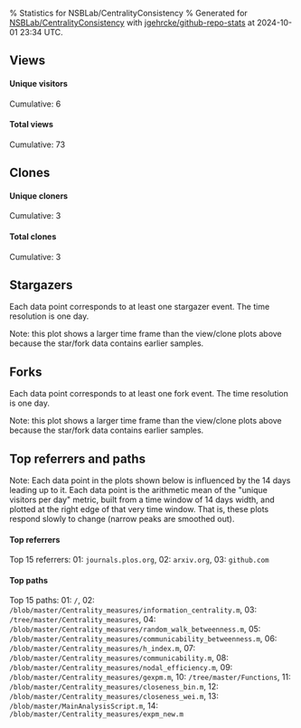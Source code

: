 % Statistics for NSBLab/CentralityConsistency
% Generated for [NSBLab/CentralityConsistency](https://github.com/NSBLab/CentralityConsistency) with [jgehrcke/github-repo-stats](https://github.com/jgehrcke/github-repo-stats) at 2024-10-01 23:34 UTC.


## Views

#### Unique visitors
<div id="chart_views_unique" class="full-width-chart"></div>

Cumulative: 6

#### Total views
<div id="chart_views_total" class="full-width-chart"></div>

Cumulative: 73

<div class="pagebreak-for-print"> </div>

## Clones

#### Unique cloners
<div id="chart_clones_unique" class="full-width-chart"></div>

Cumulative: 3

#### Total clones
<div id="chart_clones_total" class="full-width-chart"></div>

Cumulative: 3



<div class="pagebreak-for-print"> </div>



## Stargazers

Each data point corresponds to at least one stargazer event.
The time resolution is one day.

<div id="chart_stargazers" class="full-width-chart"></div>


Note: this plot shows a larger time frame than the view/clone plots above because the star/fork data contains earlier samples.



## Forks

Each data point corresponds to at least one fork event.
The time resolution is one day.

<div id="chart_forks" class="full-width-chart"></div>


Note: this plot shows a larger time frame than the view/clone plots above because the star/fork data contains earlier samples.



<div class="pagebreak-for-print"> </div>



## Top referrers and paths


Note: Each data point in the plots shown below is influenced by the 14 days
leading up to it. Each data point is the arithmetic mean of the "unique
visitors per day" metric, built from a time window of 14 days width, and
plotted at the right edge of that very time window. That is, these plots
respond slowly to change (narrow peaks are smoothed out).




#### Top referrers


<div id="chart_referrers_top_n_alltime" class="full-width-chart"></div>

Top 15 referrers: 01: `journals.plos.org`, 02: `arxiv.org`, 03: `github.com`





#### Top paths


<div id="chart_paths_top_n_alltime" class="full-width-chart"></div>

Top 15 paths: 01: `/`, 02: `/blob/master/Centrality_measures/information_centrality.m`, 03: `/tree/master/Centrality_measures`, 04: `/blob/master/Centrality_measures/random_walk_betweenness.m`, 05: `/blob/master/Centrality_measures/communicability_betweenness.m`, 06: `/blob/master/Centrality_measures/h_index.m`, 07: `/blob/master/Centrality_measures/communicability.m`, 08: `/blob/master/Centrality_measures/nodal_efficiency.m`, 09: `/blob/master/Centrality_measures/gexpm.m`, 10: `/tree/master/Functions`, 11: `/blob/master/Centrality_measures/closeness_bin.m`, 12: `/blob/master/Centrality_measures/closeness_wei.m`, 13: `/blob/master/MainAnalysisScript.m`, 14: `/blob/master/Centrality_measures/expm_new.m`


<script type="text/javascript">
    vegaEmbed('#chart_views_unique', {"$schema": "https://vega.github.io/schema/vega-lite/v4.17.0.json", "config": {"arc": {"fill": "#1b1e23"}, "area": {"fill": "#1b1e23"}, "axisBottom": {"domainColor": "#a9b4c4", "gridColor": "#a9b4c4", "labelColor": "#1b1e23", "labelFont": "relative-mono-11-pitch-pro, Menlo, monospace", "tickColor": "#a9b4c4", "titleColor": "#1b1e23", "titleFont": "relative-mono-11-pitch-pro, Menlo, monospace"}, "axisLeft": {"domainColor": "#a9b4c4", "gridColor": "#a9b4c4", "labelColor": "#1b1e23", "labelFont": "relative-mono-11-pitch-pro, Menlo, monospace", "tickColor": "#a9b4c4", "titleColor": "#1b1e23", "titleFont": "relative-mono-11-pitch-pro, Menlo, monospace"}, "axisX": {"grid": false}, "axisY": {"grid": false, "labelBound": true}, "background": "#FFFFFF", "group": {"fill": "#FFFFFF"}, "header": {"fontWeight": 400, "labelFont": "relative-mono-11-pitch-pro, Menlo, monospace", "titleFont": "relative-mono-11-pitch-pro, Menlo, monospace"}, "legend": {"labelFont": "relative-mono-11-pitch-pro, Menlo, monospace", "symbolSize": 200, "symbolType": "circle", "titleFont": "relative-mono-11-pitch-pro, Menlo, monospace"}, "line": {"color": "#1b1e23", "stroke": "#1b1e23"}, "path": {"stroke": "#1b1e23"}, "point": {"color": "#1b1e23", "cursor": "pointer", "filled": true, "size": 20}, "range": {"category": ["#85a2f7", "#ea9755", "#7eb36a", "#f07071", "#bc85d9", "#e587b6", "#a9b4c4", "#d4c05e", "#64b9c4"]}, "style": {"bar": {"fill": "#1b1e23"}, "text": {"font": "relative-mono-11-pitch-pro, Menlo, monospace", "fontWeight": 400}}, "symbol": {"shape": "circle"}, "title": {"anchor": "start", "font": "relative-mono-11-pitch-pro, Menlo, monospace", "fontWeight": 400}, "trail": {"color": "#1b1e23", "stroke": "#1b1e23"}, "view": {"stroke": null}}, "data": {"name": "data-2ea6d0448114507fd476f0970f462d75"}, "datasets": {"data-2ea6d0448114507fd476f0970f462d75": [{"time": "2024-07-19T00:00:00+00:00", "views_total": 32, "views_unique": 1}, {"time": "2024-07-23T00:00:00+00:00", "views_total": 1, "views_unique": 1}, {"time": "2024-07-30T00:00:00+00:00", "views_total": 32, "views_unique": 1}, {"time": "2024-08-01T00:00:00+00:00", "views_total": 1, "views_unique": 1}, {"time": "2024-08-15T00:00:00+00:00", "views_total": 6, "views_unique": 1}, {"time": "2024-08-21T00:00:00+00:00", "views_total": 0, "views_unique": 0}, {"time": "2024-08-29T00:00:00+00:00", "views_total": 0, "views_unique": 0}, {"time": "2024-08-31T00:00:00+00:00", "views_total": 1, "views_unique": 1}, {"time": "2024-09-04T00:00:00+00:00", "views_total": 0, "views_unique": 0}]}, "encoding": {"tooltip": [{"field": "views_unique", "format": ".1f", "title": "views (u)", "type": "quantitative"}, {"field": "time", "format": "%B %e, %Y", "title": "date", "type": "temporal"}], "x": {"axis": {"labelAngle": 25}, "field": "time", "scale": {"domain": ["2024-07-19", "2024-09-04"]}, "timeUnit": "yearmonthdate", "title": "date", "type": "temporal"}, "y": {"axis": {}, "field": "views_unique", "scale": {"domain": [0, 1.1], "type": "linear", "zero": true}, "title": "unique views per day", "type": "quantitative"}}, "height": 200, "mark": {"point": true, "type": "line"}, "padding": 10, "width": "container"}, {"actions": false, "renderer": "svg"}).catch(console.error);
vegaEmbed('#chart_views_total', {"$schema": "https://vega.github.io/schema/vega-lite/v4.17.0.json", "config": {"arc": {"fill": "#1b1e23"}, "area": {"fill": "#1b1e23"}, "axisBottom": {"domainColor": "#a9b4c4", "gridColor": "#a9b4c4", "labelColor": "#1b1e23", "labelFont": "relative-mono-11-pitch-pro, Menlo, monospace", "tickColor": "#a9b4c4", "titleColor": "#1b1e23", "titleFont": "relative-mono-11-pitch-pro, Menlo, monospace"}, "axisLeft": {"domainColor": "#a9b4c4", "gridColor": "#a9b4c4", "labelColor": "#1b1e23", "labelFont": "relative-mono-11-pitch-pro, Menlo, monospace", "tickColor": "#a9b4c4", "titleColor": "#1b1e23", "titleFont": "relative-mono-11-pitch-pro, Menlo, monospace"}, "axisX": {"grid": false}, "axisY": {"grid": false, "labelBound": true}, "background": "#FFFFFF", "group": {"fill": "#FFFFFF"}, "header": {"fontWeight": 400, "labelFont": "relative-mono-11-pitch-pro, Menlo, monospace", "titleFont": "relative-mono-11-pitch-pro, Menlo, monospace"}, "legend": {"labelFont": "relative-mono-11-pitch-pro, Menlo, monospace", "symbolSize": 200, "symbolType": "circle", "titleFont": "relative-mono-11-pitch-pro, Menlo, monospace"}, "line": {"color": "#1b1e23", "stroke": "#1b1e23"}, "path": {"stroke": "#1b1e23"}, "point": {"color": "#1b1e23", "cursor": "pointer", "filled": true, "size": 20}, "range": {"category": ["#85a2f7", "#ea9755", "#7eb36a", "#f07071", "#bc85d9", "#e587b6", "#a9b4c4", "#d4c05e", "#64b9c4"]}, "style": {"bar": {"fill": "#1b1e23"}, "text": {"font": "relative-mono-11-pitch-pro, Menlo, monospace", "fontWeight": 400}}, "symbol": {"shape": "circle"}, "title": {"anchor": "start", "font": "relative-mono-11-pitch-pro, Menlo, monospace", "fontWeight": 400}, "trail": {"color": "#1b1e23", "stroke": "#1b1e23"}, "view": {"stroke": null}}, "data": {"name": "data-2ea6d0448114507fd476f0970f462d75"}, "datasets": {"data-2ea6d0448114507fd476f0970f462d75": [{"time": "2024-07-19T00:00:00+00:00", "views_total": 32, "views_unique": 1}, {"time": "2024-07-23T00:00:00+00:00", "views_total": 1, "views_unique": 1}, {"time": "2024-07-30T00:00:00+00:00", "views_total": 32, "views_unique": 1}, {"time": "2024-08-01T00:00:00+00:00", "views_total": 1, "views_unique": 1}, {"time": "2024-08-15T00:00:00+00:00", "views_total": 6, "views_unique": 1}, {"time": "2024-08-21T00:00:00+00:00", "views_total": 0, "views_unique": 0}, {"time": "2024-08-29T00:00:00+00:00", "views_total": 0, "views_unique": 0}, {"time": "2024-08-31T00:00:00+00:00", "views_total": 1, "views_unique": 1}, {"time": "2024-09-04T00:00:00+00:00", "views_total": 0, "views_unique": 0}]}, "encoding": {"tooltip": [{"field": "views_total", "format": ".1f", "title": "views (t)", "type": "quantitative"}, {"field": "time", "format": "%B %e, %Y", "title": "date", "type": "temporal"}], "x": {"axis": {"labelAngle": 25}, "field": "time", "scale": {"domain": ["2024-07-19", "2024-09-04"]}, "timeUnit": "yearmonthdate", "title": "date", "type": "temporal"}, "y": {"axis": {}, "field": "views_total", "scale": {"domain": [0, 35.2], "type": "linear", "zero": true}, "title": "total views per day", "type": "quantitative"}}, "height": 200, "mark": {"point": true, "type": "line"}, "padding": 10, "width": "container"}, {"actions": false, "renderer": "svg"}).catch(console.error);
vegaEmbed('#chart_clones_unique', {"$schema": "https://vega.github.io/schema/vega-lite/v4.17.0.json", "config": {"arc": {"fill": "#1b1e23"}, "area": {"fill": "#1b1e23"}, "axisBottom": {"domainColor": "#a9b4c4", "gridColor": "#a9b4c4", "labelColor": "#1b1e23", "labelFont": "relative-mono-11-pitch-pro, Menlo, monospace", "tickColor": "#a9b4c4", "titleColor": "#1b1e23", "titleFont": "relative-mono-11-pitch-pro, Menlo, monospace"}, "axisLeft": {"domainColor": "#a9b4c4", "gridColor": "#a9b4c4", "labelColor": "#1b1e23", "labelFont": "relative-mono-11-pitch-pro, Menlo, monospace", "tickColor": "#a9b4c4", "titleColor": "#1b1e23", "titleFont": "relative-mono-11-pitch-pro, Menlo, monospace"}, "axisX": {"grid": false}, "axisY": {"grid": false, "labelBound": true}, "background": "#FFFFFF", "group": {"fill": "#FFFFFF"}, "header": {"fontWeight": 400, "labelFont": "relative-mono-11-pitch-pro, Menlo, monospace", "titleFont": "relative-mono-11-pitch-pro, Menlo, monospace"}, "legend": {"labelFont": "relative-mono-11-pitch-pro, Menlo, monospace", "symbolSize": 200, "symbolType": "circle", "titleFont": "relative-mono-11-pitch-pro, Menlo, monospace"}, "line": {"color": "#1b1e23", "stroke": "#1b1e23"}, "path": {"stroke": "#1b1e23"}, "point": {"color": "#1b1e23", "cursor": "pointer", "filled": true, "size": 20}, "range": {"category": ["#85a2f7", "#ea9755", "#7eb36a", "#f07071", "#bc85d9", "#e587b6", "#a9b4c4", "#d4c05e", "#64b9c4"]}, "style": {"bar": {"fill": "#1b1e23"}, "text": {"font": "relative-mono-11-pitch-pro, Menlo, monospace", "fontWeight": 400}}, "symbol": {"shape": "circle"}, "title": {"anchor": "start", "font": "relative-mono-11-pitch-pro, Menlo, monospace", "fontWeight": 400}, "trail": {"color": "#1b1e23", "stroke": "#1b1e23"}, "view": {"stroke": null}}, "data": {"name": "data-b1e572dddc50b41745570d0bb88b41a9"}, "datasets": {"data-b1e572dddc50b41745570d0bb88b41a9": [{"clones_total": 0, "clones_unique": 0, "time": "2024-07-19T00:00:00+00:00"}, {"clones_total": 0, "clones_unique": 0, "time": "2024-07-23T00:00:00+00:00"}, {"clones_total": 0, "clones_unique": 0, "time": "2024-07-30T00:00:00+00:00"}, {"clones_total": 0, "clones_unique": 0, "time": "2024-08-01T00:00:00+00:00"}, {"clones_total": 0, "clones_unique": 0, "time": "2024-08-15T00:00:00+00:00"}, {"clones_total": 1, "clones_unique": 1, "time": "2024-08-21T00:00:00+00:00"}, {"clones_total": 1, "clones_unique": 1, "time": "2024-08-29T00:00:00+00:00"}, {"clones_total": 0, "clones_unique": 0, "time": "2024-08-31T00:00:00+00:00"}, {"clones_total": 1, "clones_unique": 1, "time": "2024-09-04T00:00:00+00:00"}]}, "encoding": {"tooltip": [{"field": "clones_unique", "format": ".1f", "title": "clones (u)", "type": "quantitative"}, {"field": "time", "format": "%B %e, %Y", "title": "date", "type": "temporal"}], "x": {"axis": {"labelAngle": 25}, "field": "time", "scale": {"domain": ["2024-07-19", "2024-09-04"]}, "timeUnit": "yearmonthdate", "title": "date", "type": "temporal"}, "y": {"axis": {}, "field": "clones_unique", "scale": {"domain": [0, 1.1], "type": "linear", "zero": true}, "title": "unique clones per day", "type": "quantitative"}}, "height": 200, "mark": {"point": true, "type": "line"}, "padding": 10, "width": "container"}, {"actions": false, "renderer": "svg"}).catch(console.error);
vegaEmbed('#chart_clones_total', {"$schema": "https://vega.github.io/schema/vega-lite/v4.17.0.json", "config": {"arc": {"fill": "#1b1e23"}, "area": {"fill": "#1b1e23"}, "axisBottom": {"domainColor": "#a9b4c4", "gridColor": "#a9b4c4", "labelColor": "#1b1e23", "labelFont": "relative-mono-11-pitch-pro, Menlo, monospace", "tickColor": "#a9b4c4", "titleColor": "#1b1e23", "titleFont": "relative-mono-11-pitch-pro, Menlo, monospace"}, "axisLeft": {"domainColor": "#a9b4c4", "gridColor": "#a9b4c4", "labelColor": "#1b1e23", "labelFont": "relative-mono-11-pitch-pro, Menlo, monospace", "tickColor": "#a9b4c4", "titleColor": "#1b1e23", "titleFont": "relative-mono-11-pitch-pro, Menlo, monospace"}, "axisX": {"grid": false}, "axisY": {"grid": false, "labelBound": true}, "background": "#FFFFFF", "group": {"fill": "#FFFFFF"}, "header": {"fontWeight": 400, "labelFont": "relative-mono-11-pitch-pro, Menlo, monospace", "titleFont": "relative-mono-11-pitch-pro, Menlo, monospace"}, "legend": {"labelFont": "relative-mono-11-pitch-pro, Menlo, monospace", "symbolSize": 200, "symbolType": "circle", "titleFont": "relative-mono-11-pitch-pro, Menlo, monospace"}, "line": {"color": "#1b1e23", "stroke": "#1b1e23"}, "path": {"stroke": "#1b1e23"}, "point": {"color": "#1b1e23", "cursor": "pointer", "filled": true, "size": 20}, "range": {"category": ["#85a2f7", "#ea9755", "#7eb36a", "#f07071", "#bc85d9", "#e587b6", "#a9b4c4", "#d4c05e", "#64b9c4"]}, "style": {"bar": {"fill": "#1b1e23"}, "text": {"font": "relative-mono-11-pitch-pro, Menlo, monospace", "fontWeight": 400}}, "symbol": {"shape": "circle"}, "title": {"anchor": "start", "font": "relative-mono-11-pitch-pro, Menlo, monospace", "fontWeight": 400}, "trail": {"color": "#1b1e23", "stroke": "#1b1e23"}, "view": {"stroke": null}}, "data": {"name": "data-b1e572dddc50b41745570d0bb88b41a9"}, "datasets": {"data-b1e572dddc50b41745570d0bb88b41a9": [{"clones_total": 0, "clones_unique": 0, "time": "2024-07-19T00:00:00+00:00"}, {"clones_total": 0, "clones_unique": 0, "time": "2024-07-23T00:00:00+00:00"}, {"clones_total": 0, "clones_unique": 0, "time": "2024-07-30T00:00:00+00:00"}, {"clones_total": 0, "clones_unique": 0, "time": "2024-08-01T00:00:00+00:00"}, {"clones_total": 0, "clones_unique": 0, "time": "2024-08-15T00:00:00+00:00"}, {"clones_total": 1, "clones_unique": 1, "time": "2024-08-21T00:00:00+00:00"}, {"clones_total": 1, "clones_unique": 1, "time": "2024-08-29T00:00:00+00:00"}, {"clones_total": 0, "clones_unique": 0, "time": "2024-08-31T00:00:00+00:00"}, {"clones_total": 1, "clones_unique": 1, "time": "2024-09-04T00:00:00+00:00"}]}, "encoding": {"tooltip": [{"field": "clones_total", "format": ".1f", "title": "clones (t)", "type": "quantitative"}, {"field": "time", "format": "%B %e, %Y", "title": "date", "type": "temporal"}], "x": {"axis": {"labelAngle": 25}, "field": "time", "scale": {"domain": ["2024-07-19", "2024-09-04"]}, "timeUnit": "yearmonthdate", "title": "date", "type": "temporal"}, "y": {"axis": {}, "field": "clones_total", "scale": {"domain": [0, 1.1], "type": "linear", "zero": true}, "title": "total clones per day", "type": "quantitative"}}, "height": 200, "mark": {"point": true, "type": "line"}, "padding": 10, "width": "container"}, {"actions": false, "renderer": "svg"}).catch(console.error);
vegaEmbed('#chart_stargazers', {"$schema": "https://vega.github.io/schema/vega-lite/v4.17.0.json", "config": {"arc": {"fill": "#1b1e23"}, "area": {"fill": "#1b1e23"}, "axisBottom": {"domainColor": "#a9b4c4", "gridColor": "#a9b4c4", "labelColor": "#1b1e23", "labelFont": "relative-mono-11-pitch-pro, Menlo, monospace", "tickColor": "#a9b4c4", "titleColor": "#1b1e23", "titleFont": "relative-mono-11-pitch-pro, Menlo, monospace"}, "axisLeft": {"domainColor": "#a9b4c4", "gridColor": "#a9b4c4", "labelColor": "#1b1e23", "labelFont": "relative-mono-11-pitch-pro, Menlo, monospace", "tickColor": "#a9b4c4", "titleColor": "#1b1e23", "titleFont": "relative-mono-11-pitch-pro, Menlo, monospace"}, "axisX": {"grid": false}, "axisY": {"grid": false}, "background": "#FFFFFF", "group": {"fill": "#FFFFFF"}, "header": {"fontWeight": 400, "labelFont": "relative-mono-11-pitch-pro, Menlo, monospace", "titleFont": "relative-mono-11-pitch-pro, Menlo, monospace"}, "legend": {"labelFont": "relative-mono-11-pitch-pro, Menlo, monospace", "symbolSize": 200, "symbolType": "circle", "titleFont": "relative-mono-11-pitch-pro, Menlo, monospace"}, "line": {"color": "#1b1e23", "stroke": "#1b1e23"}, "path": {"stroke": "#1b1e23"}, "point": {"color": "#1b1e23", "cursor": "pointer", "filled": true, "size": 50}, "range": {"category": ["#85a2f7", "#ea9755", "#7eb36a", "#f07071", "#bc85d9", "#e587b6", "#a9b4c4", "#d4c05e", "#64b9c4"]}, "style": {"bar": {"fill": "#1b1e23"}, "text": {"font": "relative-mono-11-pitch-pro, Menlo, monospace", "fontWeight": 400}}, "symbol": {"shape": "circle"}, "title": {"anchor": "start", "font": "relative-mono-11-pitch-pro, Menlo, monospace", "fontWeight": 400}, "trail": {"color": "#1b1e23", "stroke": "#1b1e23"}, "view": {"stroke": null}}, "data": {"name": "data-25967c278f285ec13db0c329582d42dc"}, "datasets": {"data-25967c278f285ec13db0c329582d42dc": [{"stars_cumulative": 1, "time": "2024-04-01T14:20:25+00:00"}]}, "encoding": {"tooltip": [{"field": "stars_cumulative", "format": "d", "title": "stars", "type": "quantitative"}, {"field": "time", "format": "%B %e, %Y", "title": "date", "type": "temporal"}], "x": {"axis": {"labelAngle": 25}, "field": "time", "scale": {"domain": ["2021-11-01", "2024-09-04"]}, "timeUnit": "yearmonthdate", "title": "date", "type": "temporal"}, "y": {"field": "stars_cumulative", "scale": {"domain": [0, 1.1], "zero": true}, "title": "stargazer count (cumulative)", "type": "quantitative"}}, "height": 300, "mark": {"point": true, "type": "line"}, "padding": 10, "width": "container"}, {"actions": false, "renderer": "svg"}).catch(console.error);
vegaEmbed('#chart_forks', {"$schema": "https://vega.github.io/schema/vega-lite/v4.17.0.json", "config": {"arc": {"fill": "#1b1e23"}, "area": {"fill": "#1b1e23"}, "axisBottom": {"domainColor": "#a9b4c4", "gridColor": "#a9b4c4", "labelColor": "#1b1e23", "labelFont": "relative-mono-11-pitch-pro, Menlo, monospace", "tickColor": "#a9b4c4", "titleColor": "#1b1e23", "titleFont": "relative-mono-11-pitch-pro, Menlo, monospace"}, "axisLeft": {"domainColor": "#a9b4c4", "gridColor": "#a9b4c4", "labelColor": "#1b1e23", "labelFont": "relative-mono-11-pitch-pro, Menlo, monospace", "tickColor": "#a9b4c4", "titleColor": "#1b1e23", "titleFont": "relative-mono-11-pitch-pro, Menlo, monospace"}, "axisX": {"grid": false}, "axisY": {"grid": false}, "background": "#FFFFFF", "group": {"fill": "#FFFFFF"}, "header": {"fontWeight": 400, "labelFont": "relative-mono-11-pitch-pro, Menlo, monospace", "titleFont": "relative-mono-11-pitch-pro, Menlo, monospace"}, "legend": {"labelFont": "relative-mono-11-pitch-pro, Menlo, monospace", "symbolSize": 200, "symbolType": "circle", "titleFont": "relative-mono-11-pitch-pro, Menlo, monospace"}, "line": {"color": "#1b1e23", "stroke": "#1b1e23"}, "path": {"stroke": "#1b1e23"}, "point": {"color": "#1b1e23", "cursor": "pointer", "filled": true, "size": 50}, "range": {"category": ["#85a2f7", "#ea9755", "#7eb36a", "#f07071", "#bc85d9", "#e587b6", "#a9b4c4", "#d4c05e", "#64b9c4"]}, "style": {"bar": {"fill": "#1b1e23"}, "text": {"font": "relative-mono-11-pitch-pro, Menlo, monospace", "fontWeight": 400}}, "symbol": {"shape": "circle"}, "title": {"anchor": "start", "font": "relative-mono-11-pitch-pro, Menlo, monospace", "fontWeight": 400}, "trail": {"color": "#1b1e23", "stroke": "#1b1e23"}, "view": {"stroke": null}}, "data": {"name": "data-ca629c21a3b242d30fb95b443757f36b"}, "datasets": {"data-ca629c21a3b242d30fb95b443757f36b": [{"forks_cumulative": 1, "time": "2021-11-01T08:17:34+00:00"}, {"forks_cumulative": 2, "time": "2023-10-20T07:14:24+00:00"}]}, "encoding": {"tooltip": [{"field": "forks_cumulative", "format": "d", "title": "forks", "type": "quantitative"}, {"field": "time", "format": "%B %e, %Y", "title": "date", "type": "temporal"}], "x": {"axis": {"labelAngle": 25}, "field": "time", "scale": {"domain": ["2021-11-01", "2024-09-04"]}, "timeUnit": "yearmonthdate", "title": "date", "type": "temporal"}, "y": {"field": "forks_cumulative", "scale": {"domain": [0, 2.2], "zero": true}, "title": "fork count (cumulative)", "type": "quantitative"}}, "height": 300, "mark": {"point": true, "type": "line"}, "padding": 10, "width": "container"}, {"actions": false, "renderer": "svg"}).catch(console.error);
vegaEmbed('#chart_referrers_top_n_alltime', {"$schema": "https://vega.github.io/schema/vega-lite/v4.17.0.json", "config": {"arc": {"fill": "#1b1e23"}, "area": {"fill": "#1b1e23"}, "axisBottom": {"domainColor": "#a9b4c4", "gridColor": "#a9b4c4", "labelColor": "#1b1e23", "labelFont": "relative-mono-11-pitch-pro, Menlo, monospace", "tickColor": "#a9b4c4", "titleColor": "#1b1e23", "titleFont": "relative-mono-11-pitch-pro, Menlo, monospace"}, "axisLeft": {"domainColor": "#a9b4c4", "gridColor": "#a9b4c4", "labelColor": "#1b1e23", "labelFont": "relative-mono-11-pitch-pro, Menlo, monospace", "tickColor": "#a9b4c4", "titleColor": "#1b1e23", "titleFont": "relative-mono-11-pitch-pro, Menlo, monospace"}, "axisX": {"grid": false}, "axisY": {"grid": false}, "background": "#FFFFFF", "group": {"fill": "#FFFFFF"}, "header": {"fontWeight": 400, "labelFont": "relative-mono-11-pitch-pro, Menlo, monospace", "titleFont": "relative-mono-11-pitch-pro, Menlo, monospace"}, "legend": {"labelFont": "relative-mono-11-pitch-pro, Menlo, monospace", "symbolSize": 200, "symbolType": "circle", "titleFont": "relative-mono-11-pitch-pro, Menlo, monospace"}, "line": {"color": "#1b1e23", "stroke": "#1b1e23"}, "path": {"stroke": "#1b1e23"}, "point": {"color": "#1b1e23", "cursor": "pointer", "filled": true, "size": 30}, "range": {"category": ["#85a2f7", "#ea9755", "#7eb36a", "#f07071", "#bc85d9", "#e587b6", "#a9b4c4", "#d4c05e", "#64b9c4"]}, "style": {"bar": {"fill": "#1b1e23"}, "text": {"font": "relative-mono-11-pitch-pro, Menlo, monospace", "fontWeight": 400}}, "symbol": {"shape": "circle"}, "title": {"anchor": "start", "font": "relative-mono-11-pitch-pro, Menlo, monospace", "fontWeight": 400}, "trail": {"color": "#1b1e23", "stroke": "#1b1e23"}, "view": {"stroke": null}}, "data": {"name": "data-52a933bdeff477de289f8ddf3ca85131"}, "datasets": {"data-52a933bdeff477de289f8ddf3ca85131": [{"referrer": "journals.plos.org", "time": "2024-08-01T00:00:00+00:00", "views_unique": 2.0, "views_unique_norm": 0.14285714285714285}, {"referrer": "journals.plos.org", "time": "2024-08-02T00:00:00+00:00", "views_unique": 1.0, "views_unique_norm": 0.07142857142857142}, {"referrer": "journals.plos.org", "time": "2024-08-03T00:00:00+00:00", "views_unique": 1.0, "views_unique_norm": 0.07142857142857142}, {"referrer": "journals.plos.org", "time": "2024-08-04T00:00:00+00:00", "views_unique": 1.0, "views_unique_norm": 0.07142857142857142}, {"referrer": "journals.plos.org", "time": "2024-08-05T00:00:00+00:00", "views_unique": 1.0, "views_unique_norm": 0.07142857142857142}, {"referrer": "journals.plos.org", "time": "2024-08-06T00:00:00+00:00", "views_unique": null, "views_unique_norm": null}, {"referrer": "journals.plos.org", "time": "2024-08-07T00:00:00+00:00", "views_unique": null, "views_unique_norm": null}, {"referrer": "journals.plos.org", "time": "2024-08-08T00:00:00+00:00", "views_unique": null, "views_unique_norm": null}, {"referrer": "journals.plos.org", "time": "2024-08-09T00:00:00+00:00", "views_unique": null, "views_unique_norm": null}, {"referrer": "journals.plos.org", "time": "2024-08-10T00:00:00+00:00", "views_unique": null, "views_unique_norm": null}, {"referrer": "journals.plos.org", "time": "2024-08-11T00:00:00+00:00", "views_unique": null, "views_unique_norm": null}, {"referrer": "journals.plos.org", "time": "2024-08-12T00:00:00+00:00", "views_unique": null, "views_unique_norm": null}, {"referrer": "journals.plos.org", "time": "2024-08-13T00:00:00+00:00", "views_unique": null, "views_unique_norm": null}, {"referrer": "arxiv.org", "time": "2024-08-01T00:00:00+00:00", "views_unique": 1.0, "views_unique_norm": 0.07142857142857142}, {"referrer": "arxiv.org", "time": "2024-08-02T00:00:00+00:00", "views_unique": 1.0, "views_unique_norm": 0.07142857142857142}, {"referrer": "arxiv.org", "time": "2024-08-03T00:00:00+00:00", "views_unique": 1.0, "views_unique_norm": 0.07142857142857142}, {"referrer": "arxiv.org", "time": "2024-08-04T00:00:00+00:00", "views_unique": 1.0, "views_unique_norm": 0.07142857142857142}, {"referrer": "arxiv.org", "time": "2024-08-05T00:00:00+00:00", "views_unique": 1.0, "views_unique_norm": 0.07142857142857142}, {"referrer": "arxiv.org", "time": "2024-08-06T00:00:00+00:00", "views_unique": 1.0, "views_unique_norm": 0.07142857142857142}, {"referrer": "arxiv.org", "time": "2024-08-07T00:00:00+00:00", "views_unique": 1.0, "views_unique_norm": 0.07142857142857142}, {"referrer": "arxiv.org", "time": "2024-08-08T00:00:00+00:00", "views_unique": 1.0, "views_unique_norm": 0.07142857142857142}, {"referrer": "arxiv.org", "time": "2024-08-09T00:00:00+00:00", "views_unique": 1.0, "views_unique_norm": 0.07142857142857142}, {"referrer": "arxiv.org", "time": "2024-08-10T00:00:00+00:00", "views_unique": 1.0, "views_unique_norm": 0.07142857142857142}, {"referrer": "arxiv.org", "time": "2024-08-11T00:00:00+00:00", "views_unique": 1.0, "views_unique_norm": 0.07142857142857142}, {"referrer": "arxiv.org", "time": "2024-08-12T00:00:00+00:00", "views_unique": 1.0, "views_unique_norm": 0.07142857142857142}, {"referrer": "arxiv.org", "time": "2024-08-13T00:00:00+00:00", "views_unique": null, "views_unique_norm": null}, {"referrer": "github.com", "time": "2024-08-01T00:00:00+00:00", "views_unique": null, "views_unique_norm": null}, {"referrer": "github.com", "time": "2024-08-02T00:00:00+00:00", "views_unique": 1.0, "views_unique_norm": 0.07142857142857142}, {"referrer": "github.com", "time": "2024-08-03T00:00:00+00:00", "views_unique": 1.0, "views_unique_norm": 0.07142857142857142}, {"referrer": "github.com", "time": "2024-08-04T00:00:00+00:00", "views_unique": 1.0, "views_unique_norm": 0.07142857142857142}, {"referrer": "github.com", "time": "2024-08-05T00:00:00+00:00", "views_unique": 1.0, "views_unique_norm": 0.07142857142857142}, {"referrer": "github.com", "time": "2024-08-06T00:00:00+00:00", "views_unique": 1.0, "views_unique_norm": 0.07142857142857142}, {"referrer": "github.com", "time": "2024-08-07T00:00:00+00:00", "views_unique": 1.0, "views_unique_norm": 0.07142857142857142}, {"referrer": "github.com", "time": "2024-08-08T00:00:00+00:00", "views_unique": 1.0, "views_unique_norm": 0.07142857142857142}, {"referrer": "github.com", "time": "2024-08-09T00:00:00+00:00", "views_unique": 1.0, "views_unique_norm": 0.07142857142857142}, {"referrer": "github.com", "time": "2024-08-10T00:00:00+00:00", "views_unique": 1.0, "views_unique_norm": 0.07142857142857142}, {"referrer": "github.com", "time": "2024-08-11T00:00:00+00:00", "views_unique": 1.0, "views_unique_norm": 0.07142857142857142}, {"referrer": "github.com", "time": "2024-08-12T00:00:00+00:00", "views_unique": 1.0, "views_unique_norm": 0.07142857142857142}, {"referrer": "github.com", "time": "2024-08-13T00:00:00+00:00", "views_unique": 1.0, "views_unique_norm": 0.07142857142857142}]}, "encoding": {"color": {"field": "referrer", "legend": {"direction": "vertical", "orient": "top", "title": "Legend:"}, "sort": {"field": "order"}, "type": "nominal"}, "tooltip": [{"field": "referrer", "type": "nominal"}, {"field": "views_unique_norm", "format": ".2f", "title": "views (14d mean)", "type": "quantitative"}, {"field": "time", "format": "%B %e, %Y", "title": "date", "type": "temporal"}], "x": {"axis": {"labelAngle": 25}, "field": "time", "scale": {"domain": ["2024-07-19", "2024-09-04"]}, "timeUnit": "yearmonthdate", "title": "date", "type": "temporal"}, "y": {"field": "views_unique_norm", "scale": {"domain": [0, 0.15714285714285714], "type": "linear", "zero": true}, "title": "unique visitors per day (mean from last 14 days)", "type": "quantitative"}}, "height": 300, "mark": {"point": true, "type": "line"}, "padding": 10, "width": "container"}, {"actions": false, "renderer": "svg"}).catch(console.error);
vegaEmbed('#chart_paths_top_n_alltime', {"$schema": "https://vega.github.io/schema/vega-lite/v4.17.0.json", "config": {"arc": {"fill": "#1b1e23"}, "area": {"fill": "#1b1e23"}, "axisBottom": {"domainColor": "#a9b4c4", "gridColor": "#a9b4c4", "labelColor": "#1b1e23", "labelFont": "relative-mono-11-pitch-pro, Menlo, monospace", "tickColor": "#a9b4c4", "titleColor": "#1b1e23", "titleFont": "relative-mono-11-pitch-pro, Menlo, monospace"}, "axisLeft": {"domainColor": "#a9b4c4", "gridColor": "#a9b4c4", "labelColor": "#1b1e23", "labelFont": "relative-mono-11-pitch-pro, Menlo, monospace", "tickColor": "#a9b4c4", "titleColor": "#1b1e23", "titleFont": "relative-mono-11-pitch-pro, Menlo, monospace"}, "axisX": {"grid": false}, "axisY": {"grid": false}, "background": "#FFFFFF", "group": {"fill": "#FFFFFF"}, "header": {"fontWeight": 400, "labelFont": "relative-mono-11-pitch-pro, Menlo, monospace", "titleFont": "relative-mono-11-pitch-pro, Menlo, monospace"}, "legend": {"labelFont": "relative-mono-11-pitch-pro, Menlo, monospace", "symbolSize": 200, "symbolType": "circle", "titleFont": "relative-mono-11-pitch-pro, Menlo, monospace"}, "line": {"color": "#1b1e23", "stroke": "#1b1e23"}, "path": {"stroke": "#1b1e23"}, "point": {"color": "#1b1e23", "cursor": "pointer", "filled": true, "size": 30}, "range": {"category": ["#85a2f7", "#ea9755", "#7eb36a", "#f07071", "#bc85d9", "#e587b6", "#a9b4c4", "#d4c05e", "#64b9c4"]}, "style": {"bar": {"fill": "#1b1e23"}, "text": {"font": "relative-mono-11-pitch-pro, Menlo, monospace", "fontWeight": 400}}, "symbol": {"shape": "circle"}, "title": {"anchor": "start", "font": "relative-mono-11-pitch-pro, Menlo, monospace", "fontWeight": 400}, "trail": {"color": "#1b1e23", "stroke": "#1b1e23"}, "view": {"stroke": null}}, "data": {"name": "data-d12f2381e602f13ba4c971db4fe0cb1d"}, "datasets": {"data-d12f2381e602f13ba4c971db4fe0cb1d": [{"path": "/", "time": "2024-08-01T00:00:00+00:00", "views_unique": 3.0, "views_unique_norm": 0.21428571428571427}, {"path": "/", "time": "2024-08-02T00:00:00+00:00", "views_unique": 3.0, "views_unique_norm": 0.21428571428571427}, {"path": "/", "time": "2024-08-03T00:00:00+00:00", "views_unique": 3.0, "views_unique_norm": 0.21428571428571427}, {"path": "/", "time": "2024-08-04T00:00:00+00:00", "views_unique": 3.0, "views_unique_norm": 0.21428571428571427}, {"path": "/", "time": "2024-08-05T00:00:00+00:00", "views_unique": 3.0, "views_unique_norm": 0.21428571428571427}, {"path": "/", "time": "2024-08-06T00:00:00+00:00", "views_unique": 2.0, "views_unique_norm": 0.14285714285714285}, {"path": "/", "time": "2024-08-07T00:00:00+00:00", "views_unique": 2.0, "views_unique_norm": 0.14285714285714285}, {"path": "/", "time": "2024-08-08T00:00:00+00:00", "views_unique": 2.0, "views_unique_norm": 0.14285714285714285}, {"path": "/", "time": "2024-08-09T00:00:00+00:00", "views_unique": 2.0, "views_unique_norm": 0.14285714285714285}, {"path": "/", "time": "2024-08-10T00:00:00+00:00", "views_unique": 2.0, "views_unique_norm": 0.14285714285714285}, {"path": "/", "time": "2024-08-11T00:00:00+00:00", "views_unique": 2.0, "views_unique_norm": 0.14285714285714285}, {"path": "/", "time": "2024-08-12T00:00:00+00:00", "views_unique": 2.0, "views_unique_norm": 0.14285714285714285}, {"path": "/", "time": "2024-08-13T00:00:00+00:00", "views_unique": 1.0, "views_unique_norm": 0.07142857142857142}, {"path": "/", "time": "2024-08-16T00:00:00+00:00", "views_unique": 1.0, "views_unique_norm": 0.07142857142857142}, {"path": "/", "time": "2024-08-17T00:00:00+00:00", "views_unique": 1.0, "views_unique_norm": 0.07142857142857142}, {"path": "/", "time": "2024-08-18T00:00:00+00:00", "views_unique": 1.0, "views_unique_norm": 0.07142857142857142}, {"path": "/", "time": "2024-08-19T00:00:00+00:00", "views_unique": 1.0, "views_unique_norm": 0.07142857142857142}, {"path": "/", "time": "2024-08-20T00:00:00+00:00", "views_unique": 1.0, "views_unique_norm": 0.07142857142857142}, {"path": "/", "time": "2024-08-21T00:00:00+00:00", "views_unique": 1.0, "views_unique_norm": 0.07142857142857142}, {"path": "/", "time": "2024-08-22T00:00:00+00:00", "views_unique": 1.0, "views_unique_norm": 0.07142857142857142}, {"path": "/", "time": "2024-08-23T00:00:00+00:00", "views_unique": 1.0, "views_unique_norm": 0.07142857142857142}, {"path": "/", "time": "2024-08-24T00:00:00+00:00", "views_unique": 1.0, "views_unique_norm": 0.07142857142857142}, {"path": "/", "time": "2024-08-25T00:00:00+00:00", "views_unique": 1.0, "views_unique_norm": 0.07142857142857142}, {"path": "/", "time": "2024-08-26T00:00:00+00:00", "views_unique": 1.0, "views_unique_norm": 0.07142857142857142}, {"path": "/", "time": "2024-08-27T00:00:00+00:00", "views_unique": 1.0, "views_unique_norm": 0.07142857142857142}, {"path": "/", "time": "2024-08-28T00:00:00+00:00", "views_unique": 1.0, "views_unique_norm": 0.07142857142857142}, {"path": "/", "time": "2024-09-01T00:00:00+00:00", "views_unique": 1.0, "views_unique_norm": 0.07142857142857142}, {"path": "/", "time": "2024-09-02T00:00:00+00:00", "views_unique": 1.0, "views_unique_norm": 0.07142857142857142}, {"path": "/", "time": "2024-09-03T00:00:00+00:00", "views_unique": 1.0, "views_unique_norm": 0.07142857142857142}, {"path": "/", "time": "2024-09-04T00:00:00+00:00", "views_unique": 1.0, "views_unique_norm": 0.07142857142857142}, {"path": "/", "time": "2024-09-05T00:00:00+00:00", "views_unique": 1.0, "views_unique_norm": 0.07142857142857142}, {"path": "/", "time": "2024-09-06T00:00:00+00:00", "views_unique": 1.0, "views_unique_norm": 0.07142857142857142}, {"path": "/", "time": "2024-09-07T00:00:00+00:00", "views_unique": 1.0, "views_unique_norm": 0.07142857142857142}, {"path": "/", "time": "2024-09-08T00:00:00+00:00", "views_unique": 1.0, "views_unique_norm": 0.07142857142857142}, {"path": "/", "time": "2024-09-09T00:00:00+00:00", "views_unique": 1.0, "views_unique_norm": 0.07142857142857142}, {"path": "/", "time": "2024-09-10T00:00:00+00:00", "views_unique": 1.0, "views_unique_norm": 0.07142857142857142}, {"path": "/", "time": "2024-09-11T00:00:00+00:00", "views_unique": 1.0, "views_unique_norm": 0.07142857142857142}, {"path": "/", "time": "2024-09-12T00:00:00+00:00", "views_unique": 1.0, "views_unique_norm": 0.07142857142857142}, {"path": "/", "time": "2024-09-13T00:00:00+00:00", "views_unique": 1.0, "views_unique_norm": 0.07142857142857142}, {"path": "/blob/master/Centrality_measures/information_centrality.m", "time": "2024-08-01T00:00:00+00:00", "views_unique": 2.0, "views_unique_norm": 0.14285714285714285}, {"path": "/blob/master/Centrality_measures/information_centrality.m", "time": "2024-08-02T00:00:00+00:00", "views_unique": 1.0, "views_unique_norm": 0.07142857142857142}, {"path": "/blob/master/Centrality_measures/information_centrality.m", "time": "2024-08-03T00:00:00+00:00", "views_unique": 1.0, "views_unique_norm": 0.07142857142857142}, {"path": "/blob/master/Centrality_measures/information_centrality.m", "time": "2024-08-04T00:00:00+00:00", "views_unique": 1.0, "views_unique_norm": 0.07142857142857142}, {"path": "/blob/master/Centrality_measures/information_centrality.m", "time": "2024-08-05T00:00:00+00:00", "views_unique": 1.0, "views_unique_norm": 0.07142857142857142}, {"path": "/blob/master/Centrality_measures/information_centrality.m", "time": "2024-08-06T00:00:00+00:00", "views_unique": 1.0, "views_unique_norm": 0.07142857142857142}, {"path": "/blob/master/Centrality_measures/information_centrality.m", "time": "2024-08-07T00:00:00+00:00", "views_unique": 1.0, "views_unique_norm": 0.07142857142857142}, {"path": "/blob/master/Centrality_measures/information_centrality.m", "time": "2024-08-08T00:00:00+00:00", "views_unique": 1.0, "views_unique_norm": 0.07142857142857142}, {"path": "/blob/master/Centrality_measures/information_centrality.m", "time": "2024-08-09T00:00:00+00:00", "views_unique": 1.0, "views_unique_norm": 0.07142857142857142}, {"path": "/blob/master/Centrality_measures/information_centrality.m", "time": "2024-08-10T00:00:00+00:00", "views_unique": 1.0, "views_unique_norm": 0.07142857142857142}, {"path": "/blob/master/Centrality_measures/information_centrality.m", "time": "2024-08-11T00:00:00+00:00", "views_unique": 1.0, "views_unique_norm": 0.07142857142857142}, {"path": "/blob/master/Centrality_measures/information_centrality.m", "time": "2024-08-12T00:00:00+00:00", "views_unique": 1.0, "views_unique_norm": 0.07142857142857142}, {"path": "/blob/master/Centrality_measures/information_centrality.m", "time": "2024-08-13T00:00:00+00:00", "views_unique": null, "views_unique_norm": null}, {"path": "/blob/master/Centrality_measures/information_centrality.m", "time": "2024-08-16T00:00:00+00:00", "views_unique": null, "views_unique_norm": null}, {"path": "/blob/master/Centrality_measures/information_centrality.m", "time": "2024-08-17T00:00:00+00:00", "views_unique": null, "views_unique_norm": null}, {"path": "/blob/master/Centrality_measures/information_centrality.m", "time": "2024-08-18T00:00:00+00:00", "views_unique": null, "views_unique_norm": null}, {"path": "/blob/master/Centrality_measures/information_centrality.m", "time": "2024-08-19T00:00:00+00:00", "views_unique": null, "views_unique_norm": null}, {"path": "/blob/master/Centrality_measures/information_centrality.m", "time": "2024-08-20T00:00:00+00:00", "views_unique": null, "views_unique_norm": null}, {"path": "/blob/master/Centrality_measures/information_centrality.m", "time": "2024-08-21T00:00:00+00:00", "views_unique": null, "views_unique_norm": null}, {"path": "/blob/master/Centrality_measures/information_centrality.m", "time": "2024-08-22T00:00:00+00:00", "views_unique": null, "views_unique_norm": null}, {"path": "/blob/master/Centrality_measures/information_centrality.m", "time": "2024-08-23T00:00:00+00:00", "views_unique": null, "views_unique_norm": null}, {"path": "/blob/master/Centrality_measures/information_centrality.m", "time": "2024-08-24T00:00:00+00:00", "views_unique": null, "views_unique_norm": null}, {"path": "/blob/master/Centrality_measures/information_centrality.m", "time": "2024-08-25T00:00:00+00:00", "views_unique": null, "views_unique_norm": null}, {"path": "/blob/master/Centrality_measures/information_centrality.m", "time": "2024-08-26T00:00:00+00:00", "views_unique": null, "views_unique_norm": null}, {"path": "/blob/master/Centrality_measures/information_centrality.m", "time": "2024-08-27T00:00:00+00:00", "views_unique": null, "views_unique_norm": null}, {"path": "/blob/master/Centrality_measures/information_centrality.m", "time": "2024-08-28T00:00:00+00:00", "views_unique": null, "views_unique_norm": null}, {"path": "/blob/master/Centrality_measures/information_centrality.m", "time": "2024-09-01T00:00:00+00:00", "views_unique": null, "views_unique_norm": null}, {"path": "/blob/master/Centrality_measures/information_centrality.m", "time": "2024-09-02T00:00:00+00:00", "views_unique": null, "views_unique_norm": null}, {"path": "/blob/master/Centrality_measures/information_centrality.m", "time": "2024-09-03T00:00:00+00:00", "views_unique": null, "views_unique_norm": null}, {"path": "/blob/master/Centrality_measures/information_centrality.m", "time": "2024-09-04T00:00:00+00:00", "views_unique": null, "views_unique_norm": null}, {"path": "/blob/master/Centrality_measures/information_centrality.m", "time": "2024-09-05T00:00:00+00:00", "views_unique": null, "views_unique_norm": null}, {"path": "/blob/master/Centrality_measures/information_centrality.m", "time": "2024-09-06T00:00:00+00:00", "views_unique": null, "views_unique_norm": null}, {"path": "/blob/master/Centrality_measures/information_centrality.m", "time": "2024-09-07T00:00:00+00:00", "views_unique": null, "views_unique_norm": null}, {"path": "/blob/master/Centrality_measures/information_centrality.m", "time": "2024-09-08T00:00:00+00:00", "views_unique": null, "views_unique_norm": null}, {"path": "/blob/master/Centrality_measures/information_centrality.m", "time": "2024-09-09T00:00:00+00:00", "views_unique": null, "views_unique_norm": null}, {"path": "/blob/master/Centrality_measures/information_centrality.m", "time": "2024-09-10T00:00:00+00:00", "views_unique": null, "views_unique_norm": null}, {"path": "/blob/master/Centrality_measures/information_centrality.m", "time": "2024-09-11T00:00:00+00:00", "views_unique": null, "views_unique_norm": null}, {"path": "/blob/master/Centrality_measures/information_centrality.m", "time": "2024-09-12T00:00:00+00:00", "views_unique": null, "views_unique_norm": null}, {"path": "/blob/master/Centrality_measures/information_centrality.m", "time": "2024-09-13T00:00:00+00:00", "views_unique": null, "views_unique_norm": null}, {"path": "/tree/master/Centrality_measures", "time": "2024-08-01T00:00:00+00:00", "views_unique": 2.0, "views_unique_norm": 0.14285714285714285}, {"path": "/tree/master/Centrality_measures", "time": "2024-08-02T00:00:00+00:00", "views_unique": 1.0, "views_unique_norm": 0.07142857142857142}, {"path": "/tree/master/Centrality_measures", "time": "2024-08-03T00:00:00+00:00", "views_unique": 1.0, "views_unique_norm": 0.07142857142857142}, {"path": "/tree/master/Centrality_measures", "time": "2024-08-04T00:00:00+00:00", "views_unique": 1.0, "views_unique_norm": 0.07142857142857142}, {"path": "/tree/master/Centrality_measures", "time": "2024-08-05T00:00:00+00:00", "views_unique": 1.0, "views_unique_norm": 0.07142857142857142}, {"path": "/tree/master/Centrality_measures", "time": "2024-08-06T00:00:00+00:00", "views_unique": 1.0, "views_unique_norm": 0.07142857142857142}, {"path": "/tree/master/Centrality_measures", "time": "2024-08-07T00:00:00+00:00", "views_unique": 1.0, "views_unique_norm": 0.07142857142857142}, {"path": "/tree/master/Centrality_measures", "time": "2024-08-08T00:00:00+00:00", "views_unique": 1.0, "views_unique_norm": 0.07142857142857142}, {"path": "/tree/master/Centrality_measures", "time": "2024-08-09T00:00:00+00:00", "views_unique": 1.0, "views_unique_norm": 0.07142857142857142}, {"path": "/tree/master/Centrality_measures", "time": "2024-08-10T00:00:00+00:00", "views_unique": 1.0, "views_unique_norm": 0.07142857142857142}, {"path": "/tree/master/Centrality_measures", "time": "2024-08-11T00:00:00+00:00", "views_unique": 1.0, "views_unique_norm": 0.07142857142857142}, {"path": "/tree/master/Centrality_measures", "time": "2024-08-12T00:00:00+00:00", "views_unique": 1.0, "views_unique_norm": 0.07142857142857142}, {"path": "/tree/master/Centrality_measures", "time": "2024-08-13T00:00:00+00:00", "views_unique": null, "views_unique_norm": null}, {"path": "/tree/master/Centrality_measures", "time": "2024-08-16T00:00:00+00:00", "views_unique": 1.0, "views_unique_norm": 0.07142857142857142}, {"path": "/tree/master/Centrality_measures", "time": "2024-08-17T00:00:00+00:00", "views_unique": 1.0, "views_unique_norm": 0.07142857142857142}, {"path": "/tree/master/Centrality_measures", "time": "2024-08-18T00:00:00+00:00", "views_unique": 1.0, "views_unique_norm": 0.07142857142857142}, {"path": "/tree/master/Centrality_measures", "time": "2024-08-19T00:00:00+00:00", "views_unique": 1.0, "views_unique_norm": 0.07142857142857142}, {"path": "/tree/master/Centrality_measures", "time": "2024-08-20T00:00:00+00:00", "views_unique": 1.0, "views_unique_norm": 0.07142857142857142}, {"path": "/tree/master/Centrality_measures", "time": "2024-08-21T00:00:00+00:00", "views_unique": 1.0, "views_unique_norm": 0.07142857142857142}, {"path": "/tree/master/Centrality_measures", "time": "2024-08-22T00:00:00+00:00", "views_unique": 1.0, "views_unique_norm": 0.07142857142857142}, {"path": "/tree/master/Centrality_measures", "time": "2024-08-23T00:00:00+00:00", "views_unique": 1.0, "views_unique_norm": 0.07142857142857142}, {"path": "/tree/master/Centrality_measures", "time": "2024-08-24T00:00:00+00:00", "views_unique": 1.0, "views_unique_norm": 0.07142857142857142}, {"path": "/tree/master/Centrality_measures", "time": "2024-08-25T00:00:00+00:00", "views_unique": 1.0, "views_unique_norm": 0.07142857142857142}, {"path": "/tree/master/Centrality_measures", "time": "2024-08-26T00:00:00+00:00", "views_unique": 1.0, "views_unique_norm": 0.07142857142857142}, {"path": "/tree/master/Centrality_measures", "time": "2024-08-27T00:00:00+00:00", "views_unique": 1.0, "views_unique_norm": 0.07142857142857142}, {"path": "/tree/master/Centrality_measures", "time": "2024-08-28T00:00:00+00:00", "views_unique": 1.0, "views_unique_norm": 0.07142857142857142}, {"path": "/tree/master/Centrality_measures", "time": "2024-09-01T00:00:00+00:00", "views_unique": null, "views_unique_norm": null}, {"path": "/tree/master/Centrality_measures", "time": "2024-09-02T00:00:00+00:00", "views_unique": null, "views_unique_norm": null}, {"path": "/tree/master/Centrality_measures", "time": "2024-09-03T00:00:00+00:00", "views_unique": null, "views_unique_norm": null}, {"path": "/tree/master/Centrality_measures", "time": "2024-09-04T00:00:00+00:00", "views_unique": null, "views_unique_norm": null}, {"path": "/tree/master/Centrality_measures", "time": "2024-09-05T00:00:00+00:00", "views_unique": null, "views_unique_norm": null}, {"path": "/tree/master/Centrality_measures", "time": "2024-09-06T00:00:00+00:00", "views_unique": null, "views_unique_norm": null}, {"path": "/tree/master/Centrality_measures", "time": "2024-09-07T00:00:00+00:00", "views_unique": null, "views_unique_norm": null}, {"path": "/tree/master/Centrality_measures", "time": "2024-09-08T00:00:00+00:00", "views_unique": null, "views_unique_norm": null}, {"path": "/tree/master/Centrality_measures", "time": "2024-09-09T00:00:00+00:00", "views_unique": null, "views_unique_norm": null}, {"path": "/tree/master/Centrality_measures", "time": "2024-09-10T00:00:00+00:00", "views_unique": null, "views_unique_norm": null}, {"path": "/tree/master/Centrality_measures", "time": "2024-09-11T00:00:00+00:00", "views_unique": null, "views_unique_norm": null}, {"path": "/tree/master/Centrality_measures", "time": "2024-09-12T00:00:00+00:00", "views_unique": null, "views_unique_norm": null}, {"path": "/tree/master/Centrality_measures", "time": "2024-09-13T00:00:00+00:00", "views_unique": null, "views_unique_norm": null}, {"path": "/blob/master/Centrality_measures/random_walk_betweenness.m", "time": "2024-08-01T00:00:00+00:00", "views_unique": 1.0, "views_unique_norm": 0.07142857142857142}, {"path": "/blob/master/Centrality_measures/random_walk_betweenness.m", "time": "2024-08-02T00:00:00+00:00", "views_unique": null, "views_unique_norm": null}, {"path": "/blob/master/Centrality_measures/random_walk_betweenness.m", "time": "2024-08-03T00:00:00+00:00", "views_unique": null, "views_unique_norm": null}, {"path": "/blob/master/Centrality_measures/random_walk_betweenness.m", "time": "2024-08-04T00:00:00+00:00", "views_unique": null, "views_unique_norm": null}, {"path": "/blob/master/Centrality_measures/random_walk_betweenness.m", "time": "2024-08-05T00:00:00+00:00", "views_unique": null, "views_unique_norm": null}, {"path": "/blob/master/Centrality_measures/random_walk_betweenness.m", "time": "2024-08-06T00:00:00+00:00", "views_unique": null, "views_unique_norm": null}, {"path": "/blob/master/Centrality_measures/random_walk_betweenness.m", "time": "2024-08-07T00:00:00+00:00", "views_unique": null, "views_unique_norm": null}, {"path": "/blob/master/Centrality_measures/random_walk_betweenness.m", "time": "2024-08-08T00:00:00+00:00", "views_unique": null, "views_unique_norm": null}, {"path": "/blob/master/Centrality_measures/random_walk_betweenness.m", "time": "2024-08-09T00:00:00+00:00", "views_unique": null, "views_unique_norm": null}, {"path": "/blob/master/Centrality_measures/random_walk_betweenness.m", "time": "2024-08-10T00:00:00+00:00", "views_unique": null, "views_unique_norm": null}, {"path": "/blob/master/Centrality_measures/random_walk_betweenness.m", "time": "2024-08-11T00:00:00+00:00", "views_unique": null, "views_unique_norm": null}, {"path": "/blob/master/Centrality_measures/random_walk_betweenness.m", "time": "2024-08-12T00:00:00+00:00", "views_unique": null, "views_unique_norm": null}, {"path": "/blob/master/Centrality_measures/random_walk_betweenness.m", "time": "2024-08-13T00:00:00+00:00", "views_unique": null, "views_unique_norm": null}, {"path": "/blob/master/Centrality_measures/random_walk_betweenness.m", "time": "2024-08-16T00:00:00+00:00", "views_unique": null, "views_unique_norm": null}, {"path": "/blob/master/Centrality_measures/random_walk_betweenness.m", "time": "2024-08-17T00:00:00+00:00", "views_unique": null, "views_unique_norm": null}, {"path": "/blob/master/Centrality_measures/random_walk_betweenness.m", "time": "2024-08-18T00:00:00+00:00", "views_unique": null, "views_unique_norm": null}, {"path": "/blob/master/Centrality_measures/random_walk_betweenness.m", "time": "2024-08-19T00:00:00+00:00", "views_unique": null, "views_unique_norm": null}, {"path": "/blob/master/Centrality_measures/random_walk_betweenness.m", "time": "2024-08-20T00:00:00+00:00", "views_unique": null, "views_unique_norm": null}, {"path": "/blob/master/Centrality_measures/random_walk_betweenness.m", "time": "2024-08-21T00:00:00+00:00", "views_unique": null, "views_unique_norm": null}, {"path": "/blob/master/Centrality_measures/random_walk_betweenness.m", "time": "2024-08-22T00:00:00+00:00", "views_unique": null, "views_unique_norm": null}, {"path": "/blob/master/Centrality_measures/random_walk_betweenness.m", "time": "2024-08-23T00:00:00+00:00", "views_unique": null, "views_unique_norm": null}, {"path": "/blob/master/Centrality_measures/random_walk_betweenness.m", "time": "2024-08-24T00:00:00+00:00", "views_unique": null, "views_unique_norm": null}, {"path": "/blob/master/Centrality_measures/random_walk_betweenness.m", "time": "2024-08-25T00:00:00+00:00", "views_unique": null, "views_unique_norm": null}, {"path": "/blob/master/Centrality_measures/random_walk_betweenness.m", "time": "2024-08-26T00:00:00+00:00", "views_unique": null, "views_unique_norm": null}, {"path": "/blob/master/Centrality_measures/random_walk_betweenness.m", "time": "2024-08-27T00:00:00+00:00", "views_unique": null, "views_unique_norm": null}, {"path": "/blob/master/Centrality_measures/random_walk_betweenness.m", "time": "2024-08-28T00:00:00+00:00", "views_unique": null, "views_unique_norm": null}, {"path": "/blob/master/Centrality_measures/random_walk_betweenness.m", "time": "2024-09-01T00:00:00+00:00", "views_unique": null, "views_unique_norm": null}, {"path": "/blob/master/Centrality_measures/random_walk_betweenness.m", "time": "2024-09-02T00:00:00+00:00", "views_unique": null, "views_unique_norm": null}, {"path": "/blob/master/Centrality_measures/random_walk_betweenness.m", "time": "2024-09-03T00:00:00+00:00", "views_unique": null, "views_unique_norm": null}, {"path": "/blob/master/Centrality_measures/random_walk_betweenness.m", "time": "2024-09-04T00:00:00+00:00", "views_unique": null, "views_unique_norm": null}, {"path": "/blob/master/Centrality_measures/random_walk_betweenness.m", "time": "2024-09-05T00:00:00+00:00", "views_unique": null, "views_unique_norm": null}, {"path": "/blob/master/Centrality_measures/random_walk_betweenness.m", "time": "2024-09-06T00:00:00+00:00", "views_unique": null, "views_unique_norm": null}, {"path": "/blob/master/Centrality_measures/random_walk_betweenness.m", "time": "2024-09-07T00:00:00+00:00", "views_unique": null, "views_unique_norm": null}, {"path": "/blob/master/Centrality_measures/random_walk_betweenness.m", "time": "2024-09-08T00:00:00+00:00", "views_unique": null, "views_unique_norm": null}, {"path": "/blob/master/Centrality_measures/random_walk_betweenness.m", "time": "2024-09-09T00:00:00+00:00", "views_unique": null, "views_unique_norm": null}, {"path": "/blob/master/Centrality_measures/random_walk_betweenness.m", "time": "2024-09-10T00:00:00+00:00", "views_unique": null, "views_unique_norm": null}, {"path": "/blob/master/Centrality_measures/random_walk_betweenness.m", "time": "2024-09-11T00:00:00+00:00", "views_unique": null, "views_unique_norm": null}, {"path": "/blob/master/Centrality_measures/random_walk_betweenness.m", "time": "2024-09-12T00:00:00+00:00", "views_unique": null, "views_unique_norm": null}, {"path": "/blob/master/Centrality_measures/random_walk_betweenness.m", "time": "2024-09-13T00:00:00+00:00", "views_unique": null, "views_unique_norm": null}, {"path": "/blob/master/Centrality_measures/communicability_betweenness.m", "time": "2024-08-01T00:00:00+00:00", "views_unique": 1.0, "views_unique_norm": 0.07142857142857142}, {"path": "/blob/master/Centrality_measures/communicability_betweenness.m", "time": "2024-08-02T00:00:00+00:00", "views_unique": null, "views_unique_norm": null}, {"path": "/blob/master/Centrality_measures/communicability_betweenness.m", "time": "2024-08-03T00:00:00+00:00", "views_unique": null, "views_unique_norm": null}, {"path": "/blob/master/Centrality_measures/communicability_betweenness.m", "time": "2024-08-04T00:00:00+00:00", "views_unique": null, "views_unique_norm": null}, {"path": "/blob/master/Centrality_measures/communicability_betweenness.m", "time": "2024-08-05T00:00:00+00:00", "views_unique": null, "views_unique_norm": null}, {"path": "/blob/master/Centrality_measures/communicability_betweenness.m", "time": "2024-08-06T00:00:00+00:00", "views_unique": null, "views_unique_norm": null}, {"path": "/blob/master/Centrality_measures/communicability_betweenness.m", "time": "2024-08-07T00:00:00+00:00", "views_unique": null, "views_unique_norm": null}, {"path": "/blob/master/Centrality_measures/communicability_betweenness.m", "time": "2024-08-08T00:00:00+00:00", "views_unique": null, "views_unique_norm": null}, {"path": "/blob/master/Centrality_measures/communicability_betweenness.m", "time": "2024-08-09T00:00:00+00:00", "views_unique": null, "views_unique_norm": null}, {"path": "/blob/master/Centrality_measures/communicability_betweenness.m", "time": "2024-08-10T00:00:00+00:00", "views_unique": null, "views_unique_norm": null}, {"path": "/blob/master/Centrality_measures/communicability_betweenness.m", "time": "2024-08-11T00:00:00+00:00", "views_unique": null, "views_unique_norm": null}, {"path": "/blob/master/Centrality_measures/communicability_betweenness.m", "time": "2024-08-12T00:00:00+00:00", "views_unique": null, "views_unique_norm": null}, {"path": "/blob/master/Centrality_measures/communicability_betweenness.m", "time": "2024-08-13T00:00:00+00:00", "views_unique": null, "views_unique_norm": null}, {"path": "/blob/master/Centrality_measures/communicability_betweenness.m", "time": "2024-08-16T00:00:00+00:00", "views_unique": null, "views_unique_norm": null}, {"path": "/blob/master/Centrality_measures/communicability_betweenness.m", "time": "2024-08-17T00:00:00+00:00", "views_unique": null, "views_unique_norm": null}, {"path": "/blob/master/Centrality_measures/communicability_betweenness.m", "time": "2024-08-18T00:00:00+00:00", "views_unique": null, "views_unique_norm": null}, {"path": "/blob/master/Centrality_measures/communicability_betweenness.m", "time": "2024-08-19T00:00:00+00:00", "views_unique": null, "views_unique_norm": null}, {"path": "/blob/master/Centrality_measures/communicability_betweenness.m", "time": "2024-08-20T00:00:00+00:00", "views_unique": null, "views_unique_norm": null}, {"path": "/blob/master/Centrality_measures/communicability_betweenness.m", "time": "2024-08-21T00:00:00+00:00", "views_unique": null, "views_unique_norm": null}, {"path": "/blob/master/Centrality_measures/communicability_betweenness.m", "time": "2024-08-22T00:00:00+00:00", "views_unique": null, "views_unique_norm": null}, {"path": "/blob/master/Centrality_measures/communicability_betweenness.m", "time": "2024-08-23T00:00:00+00:00", "views_unique": null, "views_unique_norm": null}, {"path": "/blob/master/Centrality_measures/communicability_betweenness.m", "time": "2024-08-24T00:00:00+00:00", "views_unique": null, "views_unique_norm": null}, {"path": "/blob/master/Centrality_measures/communicability_betweenness.m", "time": "2024-08-25T00:00:00+00:00", "views_unique": null, "views_unique_norm": null}, {"path": "/blob/master/Centrality_measures/communicability_betweenness.m", "time": "2024-08-26T00:00:00+00:00", "views_unique": null, "views_unique_norm": null}, {"path": "/blob/master/Centrality_measures/communicability_betweenness.m", "time": "2024-08-27T00:00:00+00:00", "views_unique": null, "views_unique_norm": null}, {"path": "/blob/master/Centrality_measures/communicability_betweenness.m", "time": "2024-08-28T00:00:00+00:00", "views_unique": null, "views_unique_norm": null}, {"path": "/blob/master/Centrality_measures/communicability_betweenness.m", "time": "2024-09-01T00:00:00+00:00", "views_unique": null, "views_unique_norm": null}, {"path": "/blob/master/Centrality_measures/communicability_betweenness.m", "time": "2024-09-02T00:00:00+00:00", "views_unique": null, "views_unique_norm": null}, {"path": "/blob/master/Centrality_measures/communicability_betweenness.m", "time": "2024-09-03T00:00:00+00:00", "views_unique": null, "views_unique_norm": null}, {"path": "/blob/master/Centrality_measures/communicability_betweenness.m", "time": "2024-09-04T00:00:00+00:00", "views_unique": null, "views_unique_norm": null}, {"path": "/blob/master/Centrality_measures/communicability_betweenness.m", "time": "2024-09-05T00:00:00+00:00", "views_unique": null, "views_unique_norm": null}, {"path": "/blob/master/Centrality_measures/communicability_betweenness.m", "time": "2024-09-06T00:00:00+00:00", "views_unique": null, "views_unique_norm": null}, {"path": "/blob/master/Centrality_measures/communicability_betweenness.m", "time": "2024-09-07T00:00:00+00:00", "views_unique": null, "views_unique_norm": null}, {"path": "/blob/master/Centrality_measures/communicability_betweenness.m", "time": "2024-09-08T00:00:00+00:00", "views_unique": null, "views_unique_norm": null}, {"path": "/blob/master/Centrality_measures/communicability_betweenness.m", "time": "2024-09-09T00:00:00+00:00", "views_unique": null, "views_unique_norm": null}, {"path": "/blob/master/Centrality_measures/communicability_betweenness.m", "time": "2024-09-10T00:00:00+00:00", "views_unique": null, "views_unique_norm": null}, {"path": "/blob/master/Centrality_measures/communicability_betweenness.m", "time": "2024-09-11T00:00:00+00:00", "views_unique": null, "views_unique_norm": null}, {"path": "/blob/master/Centrality_measures/communicability_betweenness.m", "time": "2024-09-12T00:00:00+00:00", "views_unique": null, "views_unique_norm": null}, {"path": "/blob/master/Centrality_measures/communicability_betweenness.m", "time": "2024-09-13T00:00:00+00:00", "views_unique": null, "views_unique_norm": null}, {"path": "/blob/master/Centrality_measures/h_index.m", "time": "2024-08-01T00:00:00+00:00", "views_unique": null, "views_unique_norm": null}, {"path": "/blob/master/Centrality_measures/h_index.m", "time": "2024-08-02T00:00:00+00:00", "views_unique": 1.0, "views_unique_norm": 0.07142857142857142}, {"path": "/blob/master/Centrality_measures/h_index.m", "time": "2024-08-03T00:00:00+00:00", "views_unique": 1.0, "views_unique_norm": 0.07142857142857142}, {"path": "/blob/master/Centrality_measures/h_index.m", "time": "2024-08-04T00:00:00+00:00", "views_unique": 1.0, "views_unique_norm": 0.07142857142857142}, {"path": "/blob/master/Centrality_measures/h_index.m", "time": "2024-08-05T00:00:00+00:00", "views_unique": 1.0, "views_unique_norm": 0.07142857142857142}, {"path": "/blob/master/Centrality_measures/h_index.m", "time": "2024-08-06T00:00:00+00:00", "views_unique": 1.0, "views_unique_norm": 0.07142857142857142}, {"path": "/blob/master/Centrality_measures/h_index.m", "time": "2024-08-07T00:00:00+00:00", "views_unique": 1.0, "views_unique_norm": 0.07142857142857142}, {"path": "/blob/master/Centrality_measures/h_index.m", "time": "2024-08-08T00:00:00+00:00", "views_unique": 1.0, "views_unique_norm": 0.07142857142857142}, {"path": "/blob/master/Centrality_measures/h_index.m", "time": "2024-08-09T00:00:00+00:00", "views_unique": 1.0, "views_unique_norm": 0.07142857142857142}, {"path": "/blob/master/Centrality_measures/h_index.m", "time": "2024-08-10T00:00:00+00:00", "views_unique": 1.0, "views_unique_norm": 0.07142857142857142}, {"path": "/blob/master/Centrality_measures/h_index.m", "time": "2024-08-11T00:00:00+00:00", "views_unique": 1.0, "views_unique_norm": 0.07142857142857142}, {"path": "/blob/master/Centrality_measures/h_index.m", "time": "2024-08-12T00:00:00+00:00", "views_unique": 1.0, "views_unique_norm": 0.07142857142857142}, {"path": "/blob/master/Centrality_measures/h_index.m", "time": "2024-08-13T00:00:00+00:00", "views_unique": null, "views_unique_norm": null}, {"path": "/blob/master/Centrality_measures/h_index.m", "time": "2024-08-16T00:00:00+00:00", "views_unique": null, "views_unique_norm": null}, {"path": "/blob/master/Centrality_measures/h_index.m", "time": "2024-08-17T00:00:00+00:00", "views_unique": null, "views_unique_norm": null}, {"path": "/blob/master/Centrality_measures/h_index.m", "time": "2024-08-18T00:00:00+00:00", "views_unique": null, "views_unique_norm": null}, {"path": "/blob/master/Centrality_measures/h_index.m", "time": "2024-08-19T00:00:00+00:00", "views_unique": null, "views_unique_norm": null}, {"path": "/blob/master/Centrality_measures/h_index.m", "time": "2024-08-20T00:00:00+00:00", "views_unique": null, "views_unique_norm": null}, {"path": "/blob/master/Centrality_measures/h_index.m", "time": "2024-08-21T00:00:00+00:00", "views_unique": null, "views_unique_norm": null}, {"path": "/blob/master/Centrality_measures/h_index.m", "time": "2024-08-22T00:00:00+00:00", "views_unique": null, "views_unique_norm": null}, {"path": "/blob/master/Centrality_measures/h_index.m", "time": "2024-08-23T00:00:00+00:00", "views_unique": null, "views_unique_norm": null}, {"path": "/blob/master/Centrality_measures/h_index.m", "time": "2024-08-24T00:00:00+00:00", "views_unique": null, "views_unique_norm": null}, {"path": "/blob/master/Centrality_measures/h_index.m", "time": "2024-08-25T00:00:00+00:00", "views_unique": null, "views_unique_norm": null}, {"path": "/blob/master/Centrality_measures/h_index.m", "time": "2024-08-26T00:00:00+00:00", "views_unique": null, "views_unique_norm": null}, {"path": "/blob/master/Centrality_measures/h_index.m", "time": "2024-08-27T00:00:00+00:00", "views_unique": null, "views_unique_norm": null}, {"path": "/blob/master/Centrality_measures/h_index.m", "time": "2024-08-28T00:00:00+00:00", "views_unique": null, "views_unique_norm": null}, {"path": "/blob/master/Centrality_measures/h_index.m", "time": "2024-09-01T00:00:00+00:00", "views_unique": null, "views_unique_norm": null}, {"path": "/blob/master/Centrality_measures/h_index.m", "time": "2024-09-02T00:00:00+00:00", "views_unique": null, "views_unique_norm": null}, {"path": "/blob/master/Centrality_measures/h_index.m", "time": "2024-09-03T00:00:00+00:00", "views_unique": null, "views_unique_norm": null}, {"path": "/blob/master/Centrality_measures/h_index.m", "time": "2024-09-04T00:00:00+00:00", "views_unique": null, "views_unique_norm": null}, {"path": "/blob/master/Centrality_measures/h_index.m", "time": "2024-09-05T00:00:00+00:00", "views_unique": null, "views_unique_norm": null}, {"path": "/blob/master/Centrality_measures/h_index.m", "time": "2024-09-06T00:00:00+00:00", "views_unique": null, "views_unique_norm": null}, {"path": "/blob/master/Centrality_measures/h_index.m", "time": "2024-09-07T00:00:00+00:00", "views_unique": null, "views_unique_norm": null}, {"path": "/blob/master/Centrality_measures/h_index.m", "time": "2024-09-08T00:00:00+00:00", "views_unique": null, "views_unique_norm": null}, {"path": "/blob/master/Centrality_measures/h_index.m", "time": "2024-09-09T00:00:00+00:00", "views_unique": null, "views_unique_norm": null}, {"path": "/blob/master/Centrality_measures/h_index.m", "time": "2024-09-10T00:00:00+00:00", "views_unique": null, "views_unique_norm": null}, {"path": "/blob/master/Centrality_measures/h_index.m", "time": "2024-09-11T00:00:00+00:00", "views_unique": null, "views_unique_norm": null}, {"path": "/blob/master/Centrality_measures/h_index.m", "time": "2024-09-12T00:00:00+00:00", "views_unique": null, "views_unique_norm": null}, {"path": "/blob/master/Centrality_measures/h_index.m", "time": "2024-09-13T00:00:00+00:00", "views_unique": null, "views_unique_norm": null}, {"path": "/blob/master/Centrality_measures/communicability.m", "time": "2024-08-01T00:00:00+00:00", "views_unique": 1.0, "views_unique_norm": 0.07142857142857142}, {"path": "/blob/master/Centrality_measures/communicability.m", "time": "2024-08-02T00:00:00+00:00", "views_unique": 1.0, "views_unique_norm": 0.07142857142857142}, {"path": "/blob/master/Centrality_measures/communicability.m", "time": "2024-08-03T00:00:00+00:00", "views_unique": 1.0, "views_unique_norm": 0.07142857142857142}, {"path": "/blob/master/Centrality_measures/communicability.m", "time": "2024-08-04T00:00:00+00:00", "views_unique": 1.0, "views_unique_norm": 0.07142857142857142}, {"path": "/blob/master/Centrality_measures/communicability.m", "time": "2024-08-05T00:00:00+00:00", "views_unique": 1.0, "views_unique_norm": 0.07142857142857142}, {"path": "/blob/master/Centrality_measures/communicability.m", "time": "2024-08-06T00:00:00+00:00", "views_unique": 1.0, "views_unique_norm": 0.07142857142857142}, {"path": "/blob/master/Centrality_measures/communicability.m", "time": "2024-08-07T00:00:00+00:00", "views_unique": 1.0, "views_unique_norm": 0.07142857142857142}, {"path": "/blob/master/Centrality_measures/communicability.m", "time": "2024-08-08T00:00:00+00:00", "views_unique": 1.0, "views_unique_norm": 0.07142857142857142}, {"path": "/blob/master/Centrality_measures/communicability.m", "time": "2024-08-09T00:00:00+00:00", "views_unique": 1.0, "views_unique_norm": 0.07142857142857142}, {"path": "/blob/master/Centrality_measures/communicability.m", "time": "2024-08-10T00:00:00+00:00", "views_unique": 1.0, "views_unique_norm": 0.07142857142857142}, {"path": "/blob/master/Centrality_measures/communicability.m", "time": "2024-08-11T00:00:00+00:00", "views_unique": 1.0, "views_unique_norm": 0.07142857142857142}, {"path": "/blob/master/Centrality_measures/communicability.m", "time": "2024-08-12T00:00:00+00:00", "views_unique": 1.0, "views_unique_norm": 0.07142857142857142}, {"path": "/blob/master/Centrality_measures/communicability.m", "time": "2024-08-13T00:00:00+00:00", "views_unique": null, "views_unique_norm": null}, {"path": "/blob/master/Centrality_measures/communicability.m", "time": "2024-08-16T00:00:00+00:00", "views_unique": null, "views_unique_norm": null}, {"path": "/blob/master/Centrality_measures/communicability.m", "time": "2024-08-17T00:00:00+00:00", "views_unique": null, "views_unique_norm": null}, {"path": "/blob/master/Centrality_measures/communicability.m", "time": "2024-08-18T00:00:00+00:00", "views_unique": null, "views_unique_norm": null}, {"path": "/blob/master/Centrality_measures/communicability.m", "time": "2024-08-19T00:00:00+00:00", "views_unique": null, "views_unique_norm": null}, {"path": "/blob/master/Centrality_measures/communicability.m", "time": "2024-08-20T00:00:00+00:00", "views_unique": null, "views_unique_norm": null}, {"path": "/blob/master/Centrality_measures/communicability.m", "time": "2024-08-21T00:00:00+00:00", "views_unique": null, "views_unique_norm": null}, {"path": "/blob/master/Centrality_measures/communicability.m", "time": "2024-08-22T00:00:00+00:00", "views_unique": null, "views_unique_norm": null}, {"path": "/blob/master/Centrality_measures/communicability.m", "time": "2024-08-23T00:00:00+00:00", "views_unique": null, "views_unique_norm": null}, {"path": "/blob/master/Centrality_measures/communicability.m", "time": "2024-08-24T00:00:00+00:00", "views_unique": null, "views_unique_norm": null}, {"path": "/blob/master/Centrality_measures/communicability.m", "time": "2024-08-25T00:00:00+00:00", "views_unique": null, "views_unique_norm": null}, {"path": "/blob/master/Centrality_measures/communicability.m", "time": "2024-08-26T00:00:00+00:00", "views_unique": null, "views_unique_norm": null}, {"path": "/blob/master/Centrality_measures/communicability.m", "time": "2024-08-27T00:00:00+00:00", "views_unique": null, "views_unique_norm": null}, {"path": "/blob/master/Centrality_measures/communicability.m", "time": "2024-08-28T00:00:00+00:00", "views_unique": null, "views_unique_norm": null}, {"path": "/blob/master/Centrality_measures/communicability.m", "time": "2024-09-01T00:00:00+00:00", "views_unique": null, "views_unique_norm": null}, {"path": "/blob/master/Centrality_measures/communicability.m", "time": "2024-09-02T00:00:00+00:00", "views_unique": null, "views_unique_norm": null}, {"path": "/blob/master/Centrality_measures/communicability.m", "time": "2024-09-03T00:00:00+00:00", "views_unique": null, "views_unique_norm": null}, {"path": "/blob/master/Centrality_measures/communicability.m", "time": "2024-09-04T00:00:00+00:00", "views_unique": null, "views_unique_norm": null}, {"path": "/blob/master/Centrality_measures/communicability.m", "time": "2024-09-05T00:00:00+00:00", "views_unique": null, "views_unique_norm": null}, {"path": "/blob/master/Centrality_measures/communicability.m", "time": "2024-09-06T00:00:00+00:00", "views_unique": null, "views_unique_norm": null}, {"path": "/blob/master/Centrality_measures/communicability.m", "time": "2024-09-07T00:00:00+00:00", "views_unique": null, "views_unique_norm": null}, {"path": "/blob/master/Centrality_measures/communicability.m", "time": "2024-09-08T00:00:00+00:00", "views_unique": null, "views_unique_norm": null}, {"path": "/blob/master/Centrality_measures/communicability.m", "time": "2024-09-09T00:00:00+00:00", "views_unique": null, "views_unique_norm": null}, {"path": "/blob/master/Centrality_measures/communicability.m", "time": "2024-09-10T00:00:00+00:00", "views_unique": null, "views_unique_norm": null}, {"path": "/blob/master/Centrality_measures/communicability.m", "time": "2024-09-11T00:00:00+00:00", "views_unique": null, "views_unique_norm": null}, {"path": "/blob/master/Centrality_measures/communicability.m", "time": "2024-09-12T00:00:00+00:00", "views_unique": null, "views_unique_norm": null}, {"path": "/blob/master/Centrality_measures/communicability.m", "time": "2024-09-13T00:00:00+00:00", "views_unique": null, "views_unique_norm": null}]}, "encoding": {"color": {"field": "path", "legend": {"direction": "vertical", "orient": "top", "title": "Legend:"}, "sort": {"field": "order"}, "type": "nominal"}, "tooltip": [{"field": "path", "type": "nominal"}, {"field": "views_unique_norm", "format": ".2f", "title": "views (14d mean)", "type": "quantitative"}, {"field": "time", "format": "%B %e, %Y", "title": "date", "type": "temporal"}], "x": {"axis": {"labelAngle": 25}, "field": "time", "scale": {"domain": ["2024-07-19", "2024-09-04"]}, "timeUnit": "yearmonthdate", "title": "date", "type": "temporal"}, "y": {"field": "views_unique_norm", "scale": {"domain": [0, 0.2357142857142857], "type": "linear", "zero": true}, "title": "unique visitors per day (mean from last 14 days)", "type": "quantitative"}}, "height": 300, "mark": {"point": true, "type": "line"}, "padding": 10, "width": "container"}, {"actions": false, "renderer": "svg"}).catch(console.error);
    </script>